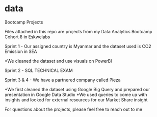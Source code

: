 # data
Bootcamp Projects

Files attached in this repo are projects from my Data Analytics Bootcamp Cohort 8 in Eskwelabs

Sprint 1 - Our assigned country is Myanmar and the dataset used is CO2 Emission in SEA

*We cleaned the dataset and use visuals on PowerBI

Sprint 2 - SQL TECHNICAL EXAM

Sprint 3 & 4 - We have a partnered company called Pieza

*We first cleaned the dataset using Google Big Query and prepared our presentation in Google Data Studio
*We used queries to come up with insights and looked for external resources for our Market Share insight

For questions about the projects, please feel free to reach out to me
